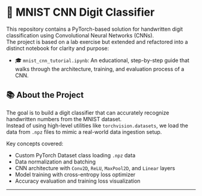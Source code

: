 # 🧠 MNIST CNN Digit Classifier

This repository contains a PyTorch-based solution for handwritten digit classification using Convolutional Neural Networks (CNNs).  
The project is based on a lab exercise but extended and refactored into a distinct notebook for clarity and purpose:

- 🎓 `mnist_cnn_tutorial.ipynb`: An educational, step-by-step guide that walks through the architecture, training, and evaluation process of a CNN.

## 📚 About the Project

The goal is to build a digit classifier that can accurately recognize handwritten numbers from the MNIST dataset.  
Instead of using high-level utilities like `torchvision.datasets`, we load the data from `.npz` files to mimic a real-world data ingestion setup.

Key concepts covered:

- Custom PyTorch Dataset class loading `.npz` data
- Data normalization and batching
- CNN architecture with `Conv2D`, `ReLU`, `MaxPool2D`, and `Linear` layers
- Model training with cross-entropy loss optimizer
- Accuracy evaluation and training loss visualization

---

